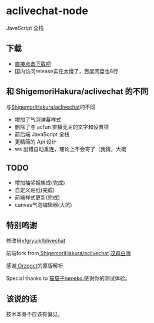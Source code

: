 <!--
 * @Date: 2020-12-21 19:36:20
 * @LastEditors: kongzenwang
 * @LastEditTime: 2020-12-21 19:46:12
 * @FilePath: /ac-danmu.js/Users/wangjunzheng/github/aclivechat-node/README.md
-->

# aclivechat-node

JavaScript 全栈

## 下载

-  [直接点击下载吧](http://livesongs.sdrsks.com.cn/ll-aclivechat-latest.zip)
-  国内访问release实在太慢了，百度网盘也8行

## 和 ShigemoriHakura/aclivechat 的不同

与<a href="https://github.com/ShigemoriHakura/aclivechat">ShigemoriHakura/aclivechat</a>的不同

- 增加了气泡弹幕样式
- 删除了与 acfun 直播无关的文字和设置项
- 前后端 JavaScript 全栈
- 更精简的 Api 设计
- ws 出错自动重连，理论上不会寄了（我猜，大概

## TODO

- 增加抽奖姬集成(完成)
- 自定义贴纸(完成)
- 前端样式更新(完成)
- canvas气泡编辑器(大坑)

## 特别鸣谢

<p>
  修改自<a href="https://github.com/xfgryujk/blivechat"
    >xfgryujk/blivechat</a
  >

<p>
  前端fork from<a href="https://github.com/ShigemoriHakura/aclivechat">
    ShigemoriHakura/aclivechat</a
  >
  <a href="https://www.acfun.cn/u/35119946" target="_blank">茂森白咲</a>
</p>
<p>感谢<a href=" https://github.com/orzogc/"> Orzogct</a>的原版解析</p>
<p>Special thanks to <a href="https://www.acfun.cn/u/8500263">猫猫子neneko.</a>感谢你的测试体验。</p>
  </div>

## 该说的话

技术本身不应该有偏见。
